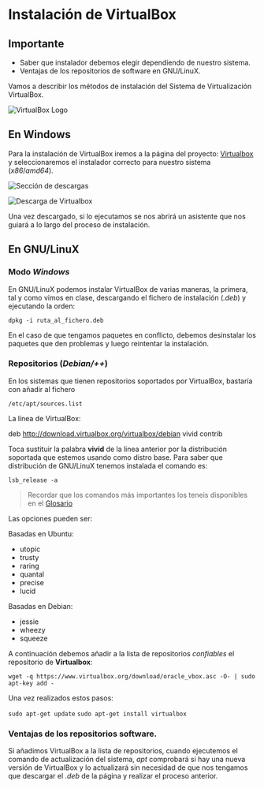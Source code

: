 # Instalación de VirtualBox


## Importante
 * Saber que instalador debemos elegir dependiendo de nuestro sistema.
 * Ventajas de los repositorios de software en GNU/LinuX.


Vamos a describir los métodos de instalación del Sistema de Virtualización VirtualBox.

![VirtualBox Logo](https://raw.githubusercontent.com/aberlanas/ImplantacionSistemasOperativos/master/Unidad_01/SistemasDeVirtualizacion/Captura_1.PNG)

## En Windows
Para la instalación de VirtualBox iremos a la página del proyecto: [Virtualbox](http://virtualbox.org) y seleccionaremos el instalador correcto para nuestro sistema (*x86*/*amd64*).

![Sección de descargas](https://raw.githubusercontent.com/aberlanas/ImplantacionSistemasOperativos/master/Unidad_01/SistemasDeVirtualizacion/Captura_2.PNG)

![Descarga de Virtualbox](https://raw.githubusercontent.com/aberlanas/ImplantacionSistemasOperativos/master/Unidad_01/SistemasDeVirtualizacion/Captura_3.PNG)

Una vez descargado, si lo ejecutamos se nos abrirá un asistente que nos guiará a lo largo del proceso de instalación.

## En GNU/LinuX

### Modo *Windows*
En GNU/LinuX podemos instalar VirtualBox de varias maneras, la primera, tal y como vimos en clase, descargando el fichero de instalación (*.deb*)  y ejecutando la orden:

`dpkg -i ruta_al_fichero.deb`

En el caso de que tengamos paquetes en conflicto, debemos desinstalar los paquetes que den problemas y luego reintentar la instalación.

### Repositorios (*Debian/++*)
En los sistemas que tienen repositorios soportados por VirtualBox, bastaría con añadir al fichero

  `/etc/apt/sources.list`

La línea de VirtualBox:

  deb http://download.virtualbox.org/virtualbox/debian vivid contrib

Toca sustituir la palabra **vivid** de la linea anterior por la distribución soportada que estemos usando como distro base. Para saber que distribución de GNU/LinuX tenemos instalada el comando es:

  `lsb_release -a`

>
> Recordar que los comandos más importantes los teneis disponibles en el
> [Glosario](https://github.com/aberlanas/ImplantacionSistemasOperativos/blob/master/Unidad_01/Glosario.md)
>

Las opciones pueden ser:

Basadas en Ubuntu:

 * utopic
 * trusty
 * raring
 * quantal
 * precise
 * lucid

Basadas en Debian:

 * jessie
 * wheezy
 * squeeze  

A continuación debemos añadir a la lista de repositorios *confiables* el repositorio de **Virtualbox**:

  `wget -q https://www.virtualbox.org/download/oracle_vbox.asc -O- | sudo apt-key add -`

Una vez realizados estos pasos:

  `sudo apt-get update`
  `sudo apt-get install virtualbox`

### Ventajas de los repositorios software.

Si añadimos VirtualBox a la lista de repositorios, cuando ejecutemos el comando de actualización del sistema, *apt* comprobará si hay una nueva versión de VirtualBox y lo actualizará sin necesidad de que nos tengamos que descargar el *.deb* de la página y realizar el proceso anterior.
